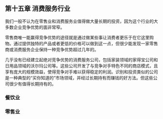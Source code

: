 ## 第十五章 消费服务行业

我们一般不认为在零售业和消费服务业值得做大量长期的投资，因为这个行业的大多数企业竞争优势的面非常窄。

零售商唯一能赢得竞争优势的途径就是通过做某些事让消费者更乐于在它这里购物。通过提供独特的产品或者更低的价格可以做到这一点，但很少能发现一家零售商或消费服务企业保持一种竞争优势超过几年的。

几乎没有已经建立起绝对竞争优势的消费服务公司，包括家装领域的家得宝公司和日用品领域的沃尔玛公司等。这些公司开发了与竞争对手特色不同的商店模式，且享有庞大的规模效益，使得竞争对手难以获得稳定的利润。识别和投资类似的公司是一种典型的“买你知道的”市场领域，并经过长期持有而赚钱的好方法。但这些公司很少有值得长期持有的。


### 餐饮业

### 零售业
